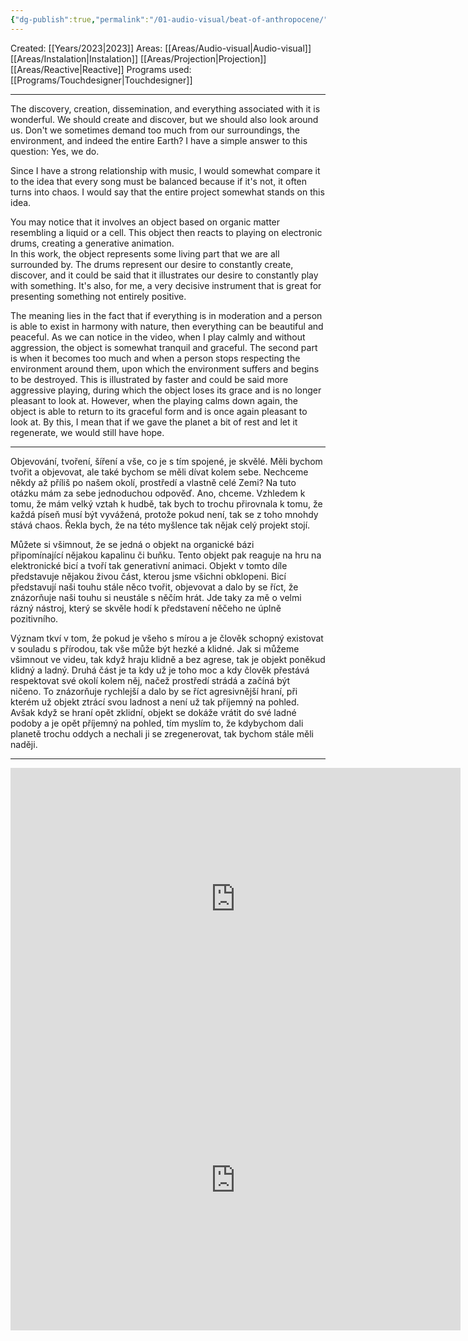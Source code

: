 ```yaml
---
{"dg-publish":true,"permalink":"/01-audio-visual/beat-of-anthropocene/"}
---
```


Created: [[Years/2023\|2023]]
Areas: [[Areas/Audio-visual\|Audio-visual]] [[Areas/Instalation\|Instalation]] [[Areas/Projection\|Projection]] [[Areas/Reactive\|Reactive]] 
Programs used: [[Programs/Touchdesigner\|Touchdesigner]]

----

The discovery, creation, dissemination, and everything associated with it is wonderful. We should create and discover, but we should also look around us. Don't we sometimes demand too much from our surroundings, the environment, and indeed the entire Earth? I have  a simple answer to this question: Yes, we do. 

Since I have a strong relationship with music, I would somewhat compare it to the idea that every song must be balanced because  if it's not, it often turns into chaos. I would say that the entire project somewhat stands on this idea.  

You may notice that it involves an object based on organic matter resembling a liquid or a cell.
This object then reacts to playing on electronic drums, creating a generative animation.  
In this work, the object represents some living part that we are all surrounded by. The drums represent our desire to constantly create, discover, and it could be said that it illustrates our desire to constantly play with something. It's also, for me, a very decisive instrument that is great for presenting something not entirely positive.  

The meaning lies in the fact that if everything is in moderation and  a person is able to exist in harmony with nature, then everything can be beautiful and peaceful. As we can notice in the video, when I play calmly and without aggression, the object is somewhat tranquil and graceful. The second part is when it becomes too much and when  a person stops respecting the environment around them, upon which the environment suffers and begins to be destroyed. This is illustrated by faster and could be said more aggressive playing, during which the object loses its grace and is no longer pleasant to look at. However, when the playing calms down again, the object is able to return to its graceful form and is once again pleasant to look at. By this, I mean that if we gave the planet a bit of rest and let it regenerate, we would still have hope.

----
Objevování, tvoření, šíření a vše, co je s tím spojené, je skvělé. Měli bychom tvořit a objevovat, ale také bychom se měli dívat kolem sebe. Nechceme někdy až příliš po našem okolí, prostředí 
a vlastně celé Zemi? Na tuto otázku mám za sebe jednoduchou odpověď. Ano, chceme. Vzhledem k tomu, že mám velký vztah k hudbě, tak bych to trochu přirovnala k tomu, že každá píseň musí být vyvážená, protože pokud není, tak se z toho mnohdy stává chaos. Řekla bych, že na této myšlence tak nějak celý projekt stojí.   

Můžete si všimnout, že se jedná o objekt na organické bázi připomínající nějakou kapalinu či buňku. Tento objekt pak reaguje  na hru na elektronické bicí a tvoří tak generativní animaci. Objekt v tomto díle představuje nějakou živou část, kterou jsme všichni obklopeni. Bicí představují naši touhu stále něco tvořit, objevovat a dalo by se říct, že znázorňuje naši touhu si neustále s něčím hrát. Jde taky za mě o velmi rázný nástroj, který se skvěle hodí k představení něčeho ne úplně pozitivního.  

Význam tkví v tom, že pokud je všeho s mírou a je člověk schopný existovat v souladu s přírodou, tak vše může být hezké a klidné. Jak si můžeme všimnout ve videu, tak když hraju klidně a bez agrese, tak je objekt poněkud klidný a ladný. Druhá část je ta kdy už je toho moc a kdy člověk přestává respektovat své okolí kolem něj, načež prostředí strádá a začíná být ničeno. To znázorňuje rychlejší a dalo by se říct agresivnější hraní, při kterém už objekt ztrácí svou ladnost a není už tak příjemný na pohled. Avšak když se hraní opět zklidní, objekt se dokáže vrátit do své ladné podoby a je opět příjemný na pohled, tím myslím to, že kdybychom dali planetě trochu oddych a nechali ji se zregenerovat, tak bychom stále měli naději.

----
<iframe width="720" height="420" src="https://www.youtube.com/embed/VhPd9FYfaWI?si=RTwoYCUvaE33oz0x" title="YouTube video player" frameborder="0" allow="accelerometer; autoplay; clipboard-write; encrypted-media; gyroscope; picture-in-picture; web-share" referrerpolicy="strict-origin-when-cross-origin" allowfullscreen>

</iframe> <iframe width="720" height="480" src="https://www.youtube.com/embed/La1rc21aR0Q?si=yy5-FlQ_bMGOTKbF" title="YouTube video player" frameborder="0" allow="accelerometer; autoplay; clipboard-write; encrypted-media; gyroscope; picture-in-picture; web-share" referrerpolicy="strict-origin-when-cross-origin" allowfullscreen></iframe>


